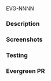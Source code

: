 EVG-NNNN

### Description 
<!-- Add description, context, thought process, etc -->

### Screenshots
<!-- Add screenshots of visible changes -->

### Testing 
<!-- Add a description of how you tested it -->

### Evergreen PR 
<!-- Link to a corresponding evergreen PR if applicable -->
